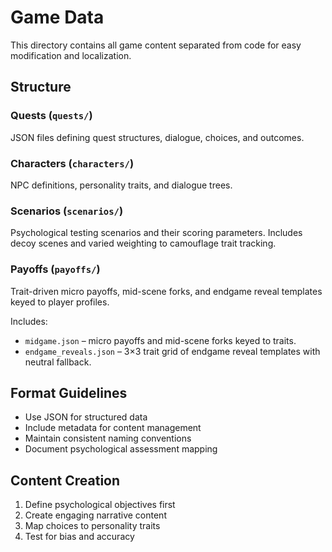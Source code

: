 # Game Data

This directory contains all game content separated from code for easy modification and localization.

## Structure

### Quests (`quests/`)
JSON files defining quest structures, dialogue, choices, and outcomes.

### Characters (`characters/`)
NPC definitions, personality traits, and dialogue trees.

### Scenarios (`scenarios/`)
Psychological testing scenarios and their scoring parameters. Includes decoy scenes and varied weighting to camouflage trait tracking.


### Payoffs (`payoffs/`)
Trait-driven micro payoffs, mid-scene forks, and endgame reveal templates keyed to player profiles.

Includes:
- `midgame.json` – micro payoffs and mid-scene forks keyed to traits.
- `endgame_reveals.json` – 3×3 trait grid of endgame reveal templates with neutral fallback.


## Format Guidelines
- Use JSON for structured data
- Include metadata for content management
- Maintain consistent naming conventions
- Document psychological assessment mapping

## Content Creation
1. Define psychological objectives first
2. Create engaging narrative content
3. Map choices to personality traits
4. Test for bias and accuracy
